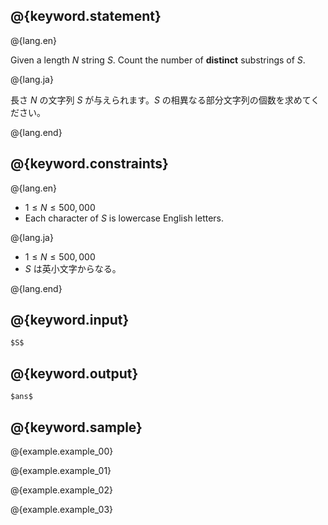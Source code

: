 ## @{keyword.statement}

@{lang.en}

Given a length $N$ string $S$. Count the number of __distinct__ substrings of $S$.

@{lang.ja}

長さ $N$ の文字列 $S$ が与えられます。$S$ の相異なる部分文字列の個数を求めてください。

@{lang.end}

## @{keyword.constraints}

@{lang.en}

- $1 \leq N \leq 500,000$
- Each character of $S$ is lowercase English letters.

@{lang.ja}

- $1 \leq N \leq 500,000$
- $S$ は英小文字からなる。

@{lang.end}

## @{keyword.input}

~~~
$S$
~~~

## @{keyword.output}

~~~
$ans$
~~~

## @{keyword.sample}

@{example.example_00}

@{example.example_01}

@{example.example_02}

@{example.example_03}
